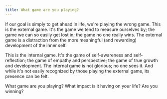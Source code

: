 ```yaml
---
title: What game are you playing?
---
```


If our goal is simply to get ahead in life, we're playing the wrong game. This is the external game. It's the game we tend to measure ourselves by; the game we can so easily get lost in; the game no one really wins. The external game is a distraction from the more meaningful (and rewarding) development of the inner self.

This is the internal game. It's the game of self-awareness and self-reflection; the game of empathy and perspective; the game of true growth and development. The internal game is not glorious; no one sees it. And while it's not easily recognized by those playing the external game, its presence can be felt.

What game are you playing? What impact is it having on your life? Are you winning?
